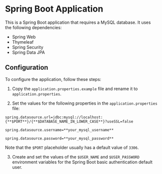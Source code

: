# Spring Boot Application

This is a Spring Boot application that requires a MySQL database. It uses the following dependencies:

- Spring Web
- Thymeleaf
- Spring Security
- Spring Data JPA

## Configuration

To configure the application, follow these steps:

1. Copy the `application.properties.example` file and rename it to `application.properties`.

2. Set the values for the following properties in the `application.properties` file:

`spring.datasource.url=jdbc:mysql://localhost:{**$PORT**}/{**$DATABASE_NAME_IN_LOWER_CASE**}?useSSL=false`

`spring.datasource.username=**your_mysql_username**`

`spring.datasource.password=**your_mysql_password**`

Note that the `$PORT` placeholder usually has a default value of `3306`.

3. Create and set the values of the `$USER_NAME` and `$USER_PASSWORD` environment variables for the Spring Boot basic authentication default user.
